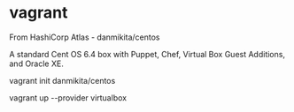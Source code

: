 # vagrant

From HashiCorp Atlas - danmikita/centos 

A standard Cent OS 6.4 box with Puppet, Chef, Virtual Box Guest Additions, and Oracle XE.

vagrant init danmikita/centos

vagrant up --provider virtualbox
